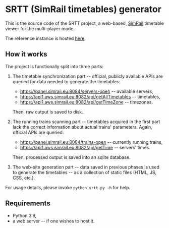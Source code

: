 # SRTT (SimRail timetables) generator

This is the source code of the SRTT project, a web-based,
[SimRail](https://simrail.eu/pl/gry/simrail-2021) timetable viewer for
the multi-player mode.

The reference instance is hosted [here](https://srtt.sokora.dev/).

## How it works

The project is functionally split into three parts:

1) The timetable synchronization part -- official, publicly
   available APIs are queried for data needed to generate the
   timetables:

   * https://panel.simrail.eu:8084/servers-open -- available servers,
   * https://api1.aws.simrail.eu:8082/api/getAllTimetables -- timetables,
   * https://api1.aws.simrail.eu:8082/api/getTimeZone -- timezones.

   Then, raw output is saved to disk.

2) The running trains scanning part -- timetables acquired in the
   first part lack the correct information about actual trains'
   parameters. Again, official APIs are queried:

   * https://panel.simrail.eu:8084/trains-open -- currently running trains,
   * https://api1.aws.simrail.eu:8082/api/getTime -- servers' times.

   Then, processed output is saved into an sqlite database.

3) The web-site generation part -- data saved in previous phases is
   used to generate the timetables -- as a collection of static files
   (HTML, JS, CSS, etc.).

For usage details, please invoke `python srtt.py -h` for help.

## Requirements

* Python 3.9,
* a web server -- if one wishes to host it.
